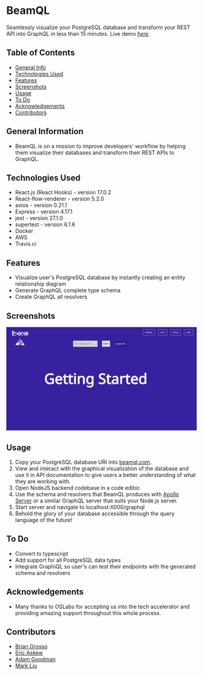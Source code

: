 # BeamQL
Seamlessly visualize your PostgreSQL database and transform your REST API into GraphQL in less than 15 minutes.
Live demo [_here_](https://www.beamql.com). 

## Table of Contents
* [General Info](#general-information)
* [Technologies Used](#technologies-used)
* [Features](#features)
* [Screenshots](#screenshots)
* [Usage](#usage)
* [To Do](#to-do)
* [Acknowledgements](#acknowledgements)
* [Contributors](#contact)



## General Information
- BeamQL is on a mission to improve developers' workflow by helping them visualize their databases and transform their REST APIs to GraphQL.



## Technologies Used
- React.js (React Hooks) - version 17.0.2
- React-flow-renderer - version 5.2.0
- axios - version 0.21.1
- Express - version 4.17.1
- jest - version 27.1.0
- supertest - version 6.1.6
- Docker
- AWS
- Travis.ci



## Features
- Visualize user's PostgreSQL database by instantly creating an entity relationship diagram
- Generate GraphQL complete type schema
- Create GraphQL all resolvers


## Screenshots
![Example screenshot](./assets/getstarted.gif)
<!-- If you have screenshots you'd like to share, include them here. -->



## Usage
1. Copy your PostgreSQL database URI into [beamql.com](www.beamql.com).
2. View and interact with the graphical visualization of the database and use it in API documentation to give users a better understanding of what they are working with.
3. Open NodeJS backend codebase in a code editor.
4. Use the schema and resolvers that BeamQL produces with [Apollo Server](https://www.npmjs.com/package/apollo-server-express) or a similar GraphQL server that suits your Node.js server.
5. Start server and navigate to localhost:X000/graphql
6. Behold the glory of your database accessible through the query language of the future!


## To Do
- Convert to typescript
- Add support for all PostgreSQL data types
- Integrate GraphiQL so user's can test their endpoints with the generated schema and resolvers


## Acknowledgements
- Many thanks to OSLabs for accepting us into the tech accelerator and providing amazing support throughout this whole process.

## Contributors
- [Brian Grosso](https://www.linkedin.com/in/newarkbg/)
- [Eric Askew](https://www.linkedin.com/in/eric-askew-8a91714a/)
- [Adam Goodman](https://www.linkedin.com/in/adam-goodman1/)
- [Mark Liu](https://www.linkedin.com/in/markyliu1/)

